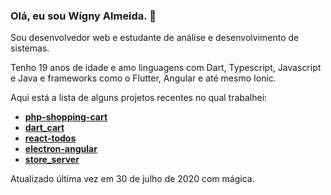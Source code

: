 ### Olá, eu sou Wígny Almeida. 👋

Sou desenvolvedor web e estudante de análise e desenvolvimento de sistemas.

Tenho 19 anos de idade e amo linguagens com Dart, Typescript, Javascript e Java e frameworks como o Flutter, Angular e até mesmo Ionic.

Aqui está a lista de alguns projetos recentes no qual trabalhei:
- **[php-shopping-cart](https://github.com/Wigny/php-shopping-cart)**
- **[dart_cart](https://github.com/Wigny/dart_cart)**
- **[react-todos](https://github.com/Wigny/react-todos)**
- **[electron-angular](https://github.com/Wigny/electron-angular)**
- **[store_server](https://github.com/Wigny/store_server)**

Atualizado última vez em 30 de julho de 2020 com mágica.